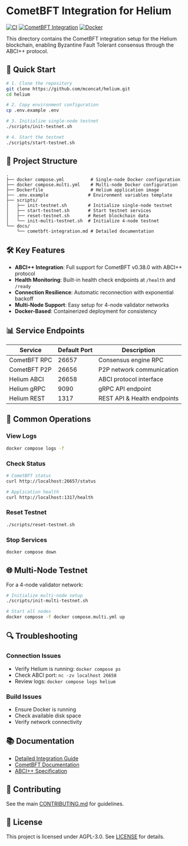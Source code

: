 # CometBFT Integration for Helium

[![CI](https://github.com/mconcat/helium/actions/workflows/ci.yml/badge.svg)](https://github.com/mconcat/helium/actions/workflows/ci.yml)
[![CometBFT Integration](https://github.com/mconcat/helium/actions/workflows/cometbft-integration.yml/badge.svg)](https://github.com/mconcat/helium/actions/workflows/cometbft-integration.yml)
[![Docker](https://github.com/mconcat/helium/actions/workflows/docker.yml/badge.svg)](https://github.com/mconcat/helium/actions/workflows/docker.yml)

This directory contains the CometBFT integration setup for the Helium blockchain, enabling Byzantine Fault Tolerant consensus through the ABCI++ protocol.

## 🚀 Quick Start

```bash
# 1. Clone the repository
git clone https://github.com/mconcat/helium.git
cd helium

# 2. Copy environment configuration
cp .env.example .env

# 3. Initialize single-node testnet
./scripts/init-testnet.sh

# 4. Start the testnet
./scripts/start-testnet.sh
```

## 📁 Project Structure

```
.
├── docker compose.yml          # Single-node Docker configuration
├── docker compose.multi.yml    # Multi-node Docker configuration
├── Dockerfile                  # Helium application image
├── .env.example               # Environment variables template
├── scripts/
│   ├── init-testnet.sh        # Initialize single-node testnet
│   ├── start-testnet.sh       # Start testnet services
│   ├── reset-testnet.sh       # Reset blockchain data
│   └── init-multi-testnet.sh  # Initialize 4-node testnet
└── docs/
    └── cometbft-integration.md # Detailed documentation
```

## 🛠️ Key Features

- **ABCI++ Integration**: Full support for CometBFT v0.38.0 with ABCI++ protocol
- **Health Monitoring**: Built-in health check endpoints at `/health` and `/ready`
- **Connection Resilience**: Automatic reconnection with exponential backoff
- **Multi-Node Support**: Easy setup for 4-node validator networks
- **Docker-Based**: Containerized deployment for consistency

## 📊 Service Endpoints

| Service | Default Port | Description |
|---------|-------------|-------------|
| CometBFT RPC | 26657 | Consensus engine RPC |
| CometBFT P2P | 26656 | P2P network communication |
| Helium ABCI | 26658 | ABCI protocol interface |
| Helium gRPC | 9090 | gRPC API endpoint |
| Helium REST | 1317 | REST API & Health endpoints |

## 🔧 Common Operations

### View Logs
```bash
docker compose logs -f
```

### Check Status
```bash
# CometBFT status
curl http://localhost:26657/status

# Application health
curl http://localhost:1317/health
```

### Reset Testnet
```bash
./scripts/reset-testnet.sh
```

### Stop Services
```bash
docker compose down
```

## 🌐 Multi-Node Testnet

For a 4-node validator network:

```bash
# Initialize multi-node setup
./scripts/init-multi-testnet.sh

# Start all nodes
docker compose -f docker compose.multi.yml up
```

## 🔍 Troubleshooting

### Connection Issues
- Verify Helium is running: `docker compose ps`
- Check ABCI port: `nc -zv localhost 26658`
- Review logs: `docker compose logs helium`

### Build Issues
- Ensure Docker is running
- Check available disk space
- Verify network connectivity

## 📚 Documentation

- [Detailed Integration Guide](docs/cometbft-integration.md)
- [CometBFT Documentation](https://docs.cometbft.com/)
- [ABCI++ Specification](https://docs.cometbft.com/v0.38/spec/abci/)

## 🤝 Contributing

See the main [CONTRIBUTING.md](../CONTRIBUTING.md) for guidelines.

## 📄 License

This project is licensed under AGPL-3.0. See [LICENSE](../LICENSE) for details.